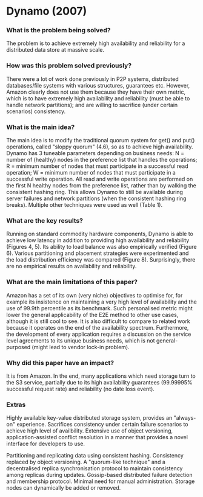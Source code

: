 # Dynamo (2007)

### What is the problem being solved?

The problem is to achieve extremely high availability and reliability for a distributed data store at massive scale.

### How was this problem solved previously?

There were a lot of work done previously in P2P systems, distributed databases/file systems with various structures, guarantees etc. However, Amazon clearly does not use them because they have their own metric, which is to have extremely high availability and reliability (must be able to handle network partitions); and are willing to sacrifice (under certain scenarios) consistency. 

### What is the main idea?

The main idea is to modify the traditional quorum system for get() and put() operations, called "sloppy quorum" (4.6), so as to achieve high availability. Dynamo has 3 tuneable parameters depending on business needs: N = number of (healthy) nodes in the preference list that handles the operations; R = minimum number of nodes that must participate in a successful read operation; W = minimum number of nodes that must participate in a successful write operation. All read and write operations are performed on the first N healthy nodes from the preference list, rather than by walking the consistent hashing ring. This allows Dynamo to still be available during server failures and network partitions (when the consistent hashing ring breaks). Multiple other techniques were used as well (Table 1).

### What are the key results?

Running on standard commodity hardware components, Dynamo is able to achieve low latency in addition to providing high availability and reliability (Figures 4, 5). Its ability to load balance was also empirically verified (Figure 6). Various partitioning and placement strategies were experimented and the load distribution efficiency was compared (Figure 8). Surprisingly, there are no empirical results on availability and reliability.

### What are the main limitations of this paper?

Amazon has a set of its own (very niche) objectives to optimise for, for example its insistence on maintaining a very high level of availability and the use of 99.9th percentile as its benchmark. Such personalised metric might lower the general applicability of the E2E method to other use cases, although it is still cool to see. It is also difficult to compare to related work because it operates on the end of the availability spectrum. Furthermore, the development of every application requires a discussion on the service level agreements to its unique business needs, which is not general-purposed (might lead to vendor lock-in problem).

### Why did this paper have an impact?

It is from Amazon. In the end, many applications which need storage turn to the S3 service, partially due to its high availability guarantees (99.99995% successful request rate) and reliability (no date loss event). 

### Extras

Highly available key-value distributed storage system, provides an "always-on" experience. Sacrifices consistency under certain failure scenarios to achieve high level of availbility. Extensive use of object versioning, application-assisted conflict resolution in a manner that provides a novel interface for developers to use.

Partitioning and replicating data using consistent hashing. Consistency replaced by object versioning. A "quorum-like technique" and a decentralised replica synchronisation protocol to maintain consistency among replicas during updates. Gossip-based distributed failure detection and membership protocol. Minimal need for manual administration. Storage nodes can dynamically be added or removed.

